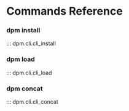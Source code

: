 # Commands Reference

### dpm install
::: dpm.cli.cli_install

### dpm load
::: dpm.cli.cli_load

### dpm concat
::: dpm.cli.cli_concat
